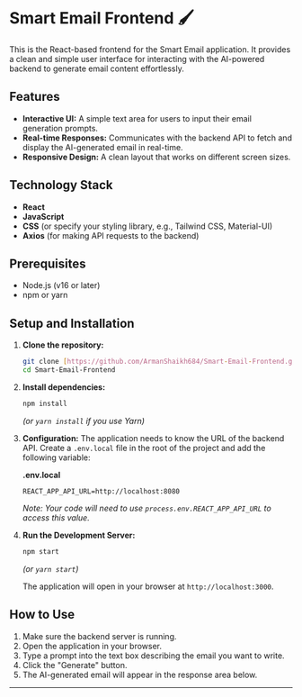# Smart Email Frontend 🖌️

This is the React-based frontend for the Smart Email application. It provides a clean and simple user interface for interacting with the AI-powered backend to generate email content effortlessly.

## Features
-   **Interactive UI:** A simple text area for users to input their email generation prompts.
-   **Real-time Responses:** Communicates with the backend API to fetch and display the AI-generated email in real-time.
-   **Responsive Design:** A clean layout that works on different screen sizes.

## Technology Stack
-   **React**
-   **JavaScript**
-   **CSS** (or specify your styling library, e.g., Tailwind CSS, Material-UI)
-   **Axios** (for making API requests to the backend)

## Prerequisites
-   Node.js (v16 or later)
-   npm or yarn

## Setup and Installation

1.  **Clone the repository:**
    ```bash
    git clone [https://github.com/ArmanShaikh684/Smart-Email-Frontend.git](https://github.com/ArmanShaikh684/Smart-Email-Frontend.git)
    cd Smart-Email-Frontend
    ```

2.  **Install dependencies:**
    ```bash
    npm install
    ```
    *(or `yarn install` if you use Yarn)*

3.  **Configuration:**
    The application needs to know the URL of the backend API. Create a `.env.local` file in the root of the project and add the following variable:
    
    **.env.local**
    ```
    REACT_APP_API_URL=http://localhost:8080
    ```
    *Note: Your code will need to use `process.env.REACT_APP_API_URL` to access this value.*

4.  **Run the Development Server:**
    ```bash
    npm start
    ```
    *(or `yarn start`)*

    The application will open in your browser at `http://localhost:3000`.

## How to Use
1.  Make sure the backend server is running.
2.  Open the application in your browser.
3.  Type a prompt into the text box describing the email you want to write.
4.  Click the "Generate" button.
5.  The AI-generated email will appear in the response area below.



---
